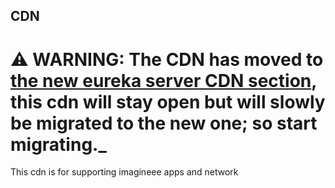 ## CDN
# __⚠ WARNING: The CDN has moved to [the new eureka server CDN section](https://github.com/eureka-imagineee-server/cdn), this cdn will stay open but will slowly be migrated to the new one; so start migrating.___
This  cdn is for supporting imagineee apps and network
